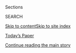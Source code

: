 <div id="app">

<div>

<div class="NYTAppHideMasthead css-1r6wvpq e1suatyy0">

<div class="section css-ui9rw0 e1suatyy2">

<div class="css-eph4ug er09x8g0">

<div class="css-6n7j50">

</div>

<span class="css-1dv1kvn">Sections</span>

<div class="css-10488qs">

<span class="css-1dv1kvn">SEARCH</span>

</div>

[Skip to content](#site-content)[Skip to site
index](#site-index)

</div>

<div class="css-10698na e1huz5gh0">

</div>

</div>

<div id="masthead-bar-one" class="section hasLinks css-15hmgas e1csuq9d3">

<div class="css-uqyvli e1csuq9d0">

</div>

<div class="css-1uqjmks e1csuq9d1">

</div>

<div class="css-9e9ivx">

[](https://myaccount.nytimes.com/auth/login?response_type=cookie&client_id=vi)

</div>

<div class="css-1bvtpon e1csuq9d2">

[Today’s Paper](https://www.nytimes.com/section/todayspaper)

</div>

</div>

</div>

</div>

<div data-aria-hidden="false">

<div id="site-content" data-role="main">

<div id="top-wrapper" class="css-15p45cc eaca97t0" type="top">

<div id="top-slug" class="css-19x0jxb eaca97t1" hidden="">

Advertisement

</div>

[Continue reading the main
story](#after-top)

<div class="ad top-wrapper" style="text-align:center;height:100%;display:block;min-height:90px">

<div id="top" class="place-ad" data-position="top" data-size-key="top">

</div>

</div>

<div id="after-top">

</div>

</div>

<div id="byline" class="section css-15h4p1b e9abtgs0">

<div class="css-1j21atc e1svk9qx1">

<div class="css-nfcc9b e1svk9qx3">

<div class="css-cnx41t">

![Portrait of Michael
Schwirtz](https://static01.nyt.com/images/2018/02/20/multimedia/author-michael-schwirtz/author-michael-schwirtz-thumbLarge-v2.jpg)

</div>

<div class="css-vl9dhg e1svk9qx5">

<div class="css-1nrhkj6 e1svk9qx6">

# Michael Schwirtz

</div>

## <span></span>

Michael Schwirtz is an investigative reporter with The New York Times
based at the United Nations. He began working for The Times in 2006 in
the Moscow bureau, covering the countries of the former Soviet Union.
From 2013 to 2017 he was a member of the Metro Desk, first covering the
New York City Policy Department, then as part of Metro's investigative
team, reporting about brutality and corruption in the New York State
prison system and at Rikers Island in New York City. 

</div>

</div>

</div>

<div>

<div id="mid1-wrapper" class="css-1mn4oms eaca97t0" type="rank">

<div id="mid1-slug" class="css-1tag3rd eaca97t1">

Advertisement

</div>

[Continue reading the main
story](#after-mid1)

<div id="mid1" class="ad mid1-wrapper" style="text-align:center;height:100%;display:block">

</div>

<div id="after-mid1">

</div>

</div>

</div>

<div class="css-185go5a e1o5byef0">

<div class="css-15cbhtu">

  - [Latest](#stream-panel)
  - <span class="css-6n7j50">Search</span>
    <div class="control">
    <div class="label-container css-1dv1kvn">
    Search
    </div>
    <div class="css-wm4t3d">
    **<span id="clear-search-input" class="css-1dv1kvn">Clear this text
    input</span>
    </div>
    </div>
    <span class="css-1iovbfw"></span>

<div id="stream-panel" class="section css-8msx5b e1jz0cab1">

<div class="css-13mho3u">

1.  
    
    <div class="css-1cp3ece">
    
    <div class="css-1l4spti">
    
    [](/2020/07/13/world/asia/russia-taliban-afghanistan.html)
    
    <div class="css-79elbk">
    
    ![](https://static01.nyt.com/images/2020/07/09/world/00afghan-russia3/merlin_135307062_3dd63926-f7cf-4885-b111-492e85c5a3fc-thumbWide.jpg?quality=75&auto=webp&disable=upscale)
    
    </div>
    
    ## How Russia Built a Channel to the Taliban, Once an Enemy
    
    The recent assessment that Russia paid bounties to the insurgents to
    attack U.S. troops stunned many, but officials said the Kremlin’s
    outreach began almost a decade ago.
    
    <div class="css-1nqbnmb ea5icrr0">
    
    By <span class="css-1n7hynb">Mujib Mashal <span>and</span> Michael
    Schwirtz</span>
    
    </div>
    
    </div>
    
    <div class="css-1lc2l26 e1xfvim33">
    
    </div>
    
    </div>

2.  
    
    <div class="css-1cp3ece">
    
    <div class="css-1l4spti">
    
    [](/2020/06/28/nyregion/nypd-budget-defund-police.html)
    
    <div class="css-79elbk">
    
    ![](https://static01.nyt.com/images/2020/06/28/nyregion/28nyunrest-nypd-1/merlin_173992608_e7966e03-75b1-4927-8b06-12611a725463-thumbWide.jpg?quality=75&auto=webp&disable=upscale)
    
    </div>
    
    ## Why the $6 Billion N.Y.P.D. Is Now a Target of ‘Defund the Police’
    
    The New York police have taken on a vast purview beyond crime
    fighting that includes schools and mental health. Officials are now
    rethinking that.
    
    <div class="css-1nqbnmb ea5icrr0">
    
    By <span class="css-1n7hynb">Michael Schwirtz <span>and</span> Ali
    Watkins</span>
    
    </div>
    
    </div>
    
    <div class="css-1lc2l26 e1xfvim33">
    
    </div>
    
    </div>

3.  
    
    <div class="css-1cp3ece">
    
    <div class="css-1l4spti">
    
    [](/2020/06/27/us/politics/trump-russia-bounties-afghanistan.html)
    
    <div class="css-79elbk">
    
    ![](https://static01.nyt.com/images/2020/06/28/us/politics/27dc-intel-print/merlin_168754152_6d84b140-303e-47b2-9ac8-631d91e186e7-thumbWide.jpg?quality=75&auto=webp&disable=upscale)
    
    </div>
    
    ## Biden Criticizes Trump Over Intelligence on Russian Bounties on U.S. Troops
    
    The White House denied that President Trump was briefed on the
    classified assessment, even though his staff has been discussing the
    matter since March.
    
    <div class="css-1nqbnmb ea5icrr0">
    
    By <span class="css-1n7hynb">Eric Schmitt, Michael Schwirtz
    <span>and</span> Charlie
    Savage</span>
    
    </div>
    
    </div>
    
    <div class="css-1lc2l26 e1xfvim33">
    
    </div>
    
    </div>

4.  
    
    <div class="css-1cp3ece">
    
    <div class="css-1l4spti">
    
    [](/2020/06/26/us/politics/russia-afghanistan-bounties.html)
    
    <div class="css-79elbk">
    
    ![](https://static01.nyt.com/images/2020/07/05/us/politics/26dc-intel1/26dc-intel1-thumbWide-v2.jpg?quality=75&auto=webp&disable=upscale)
    
    </div>
    
    ## Russia Secretly Offered Afghan Militants Bounties to Kill U.S. Troops, Intelligence Says
    
    The Trump administration has been deliberating for months about what
    to do about a stunning intelligence assessment.
    
    <div class="css-1nqbnmb ea5icrr0">
    
    By <span class="css-1n7hynb">Charlie Savage, Eric Schmitt
    <span>and</span> Michael
    Schwirtz</span>
    
    </div>
    
    </div>
    
    <div class="css-1lc2l26 e1xfvim33">
    
    </div>
    
    </div>

5.  
    
    <div class="css-1cp3ece">
    
    <div class="css-1l4spti">
    
    [](/2020/05/18/nyregion/coronavirus-deaths-nyc.html)
    
    <div class="css-79elbk">
    
    ![](https://static01.nyt.com/images/2020/05/19/nyregion/19nyvirus-deaths2/merlin_141002970_5e11ef22-18f3-4fda-a6a6-c180727f1e8d-thumbWide.jpg?quality=75&auto=webp&disable=upscale)
    
    </div>
    
    ## These N.Y.C. Neighborhoods Have the Highest Rates of Virus Deaths
    
    Race and income are the key factors that decide who dies from
    Covid-19 and who survives, city data shows.
    
    <div class="css-1nqbnmb ea5icrr0">
    
    By <span class="css-1n7hynb">Michael Schwirtz <span>and</span>
    Lindsey Rogers
    Cook</span>
    
    </div>
    
    </div>
    
    <div class="css-1lc2l26 e1xfvim33">
    
    </div>
    
    </div>

6.  
    
    <div class="css-1cp3ece">
    
    <div class="css-1l4spti">
    
    [](/2020/05/18/nyregion/doctor-dies-coronavirus-james-mahoney.html)
    
    <div class="css-79elbk">
    
    ![](https://static01.nyt.com/images/2020/05/14/nyregion/00nyvirus-mahoney01/merlin_172467522_2f7c4d55-3e3c-4e9e-bb9c-d7597d7caf0a-thumbWide.jpg?quality=75&auto=webp&disable=upscale)
    
    </div>
    
    ## A Brooklyn Hospital Mourns the Doctor Who Was ‘Our Jay-Z’
    
    Dr. James A. Mahoney, who had spent his whole career at a poorly
    financed public hospital, went to extraordinary lengths to help
    patients.
    
    <div class="css-1nqbnmb ea5icrr0">
    
    By <span class="css-1n7hynb">Michael
    Schwirtz</span>
    
    </div>
    
    </div>
    
    <div class="css-1lc2l26 e1xfvim33">
    
    </div>
    
    </div>

7.  
    
    <div class="css-1cp3ece">
    
    <div class="css-1l4spti">
    
    [](/2020/04/26/nyregion/coronavirus-new-york-university-hospital.html)
    
    <div class="css-79elbk">
    
    ![](https://static01.nyt.com/images/2020/04/24/nyregion/00nyvirus-downstatePROMOstill/00nyvirus-downstate1-thumbWide.jpg?quality=75&auto=webp&disable=upscale)
    
    </div>
    
    ## One Rich N.Y. Hospital Got Warren Buffett’s Help. This One Got Duct Tape.
    
    The inequities of New York City’s health care system are clear at a
    public hospital in a section of Brooklyn hit hard by the coronavirus
    pandemic.
    
    <div class="css-1nqbnmb ea5icrr0">
    
    By <span class="css-1n7hynb">Michael Schwirtz <span>and</span>
    Kirsten
    Luce</span>
    
    </div>
    
    </div>
    
    <div class="css-1lc2l26 e1xfvim33">
    
    </div>
    
    </div>

8.  
    
    <div class="css-1cp3ece">
    
    <div class="css-1l4spti">
    
    [](/2020/04/07/nyregion/usns-comfort-crew-coronavirus.html)
    
    <div class="css-79elbk">
    
    ![](https://static01.nyt.com/images/2020/04/07/nyregion/07nyvirus-comfort/merlin_171348390_f6f361d3-9844-45c8-b2b1-b49f246705fb-thumbWide.jpg?quality=75&auto=webp&disable=upscale)
    
    </div>
    
    ## Crew Member Aboard U.S.N.S. Comfort Is Infected With Coronavirus
    
    The news was the latest setback in the ship’s troubled mission to
    New York.
    
    <div class="css-1nqbnmb ea5icrr0">
    
    By <span class="css-1n7hynb">Michael
    Schwirtz</span>
    
    </div>
    
    </div>
    
    <div class="css-1lc2l26 e1xfvim33">
    
    </div>
    
    </div>

9.  
    
    <div class="css-1cp3ece">
    
    <div class="css-1l4spti">
    
    [](/2020/04/02/nyregion/ny-coronavirus-usns-comfort.html)
    
    <div class="css-79elbk">
    
    ![](https://static01.nyt.com/images/2020/04/04/nyregion/02nyvirus-comfort/02nyvirus-comfort-thumbWide-v3.jpg?quality=75&auto=webp&disable=upscale)
    
    </div>
    
    ## The 1,000-Bed Comfort Was Supposed to Aid New York. It Has 20 Patients.
    
    “It’s a joke,” said a top hospital executive, whose facilities are
    packed with coronavirus patients.
    
    <div class="css-1nqbnmb ea5icrr0">
    
    By <span class="css-1n7hynb">Michael
    Schwirtz</span>
    
    </div>
    
    </div>
    
    <div class="css-1lc2l26 e1xfvim33">
    
    </div>
    
    </div>

10. 
    
    <div class="css-1cp3ece">
    
    <div class="css-1l4spti">
    
    [](/2020/03/30/nyregion/ny-coronavirus-doctors-sick.html)
    
    <div class="css-79elbk">
    
    ![](https://static01.nyt.com/images/2020/03/28/nyregion/00nyvirus-dangerNEW21/00nyvirus-dangerNEW21-thumbWide.jpg?quality=75&auto=webp&disable=upscale)
    
    </div>
    
    ## Nurses Die, Doctors Fall Sick and Panic Rises on Virus Front Lines
    
    The pandemic has begun to sweep through New York City’s medical
    ranks, and anxiety is growing among normally dispassionate medical
    professionals.
    
    <div class="css-1nqbnmb ea5icrr0">
    
    By <span class="css-1n7hynb">Michael Schwirtz</span>
    
    </div>
    
    </div>
    
    <div class="css-1lc2l26 e1xfvim33">
    
    </div>
    
    </div>

<div class="css-13mho3u">

<div class="css-1t62hi8">

<div class="css-1stvaey">

Show
More

<div>

<div style="border:0;clip:rect(0 0 0 0);height:1px;margin:-1px;overflow:hidden;white-space:nowrap;padding:0;width:1px;position:absolute" data-role="log" data-aria-live="assertive">

</div>

<div style="border:0;clip:rect(0 0 0 0);height:1px;margin:-1px;overflow:hidden;white-space:nowrap;padding:0;width:1px;position:absolute" data-role="log" data-aria-live="assertive">

</div>

<div style="border:0;clip:rect(0 0 0 0);height:1px;margin:-1px;overflow:hidden;white-space:nowrap;padding:0;width:1px;position:absolute" data-role="log" data-aria-live="polite">

</div>

<div style="border:0;clip:rect(0 0 0 0);height:1px;margin:-1px;overflow:hidden;white-space:nowrap;padding:0;width:1px;position:absolute" data-role="log" data-aria-live="polite">

</div>

</div>

</div>

</div>

</div>

</div>

<div class="css-g6hk37 supplemental">

<div id="mid2-wrapper" class="css-10wkyv7 eaca97t0" type="lede">

<div id="mid2-slug" class="css-1tag3rd eaca97t1">

Advertisement

</div>

[Continue reading the main
story](#after-mid2)

<div id="mid2" class="ad mid2-wrapper" style="text-align:center;height:100%;display:block;min-height:250px">

</div>

<div id="after-mid2">

</div>

</div>

## Follow Elsewhere

<div class="module-body">

  - [**<span data-aria-hidden="true">michael.schwirtz</span><span class="css-1dv1kvn">facebook
    page for
    michael.schwirtz</span>](https://www.facebook.com/michael.schwirtz)
  - [**<span data-aria-hidden="true">mschwirtz</span><span class="css-1dv1kvn">twitter
    page for mschwirtz</span>](https://twitter.com/mschwirtz)

</div>

</div>

</div>

</div>

</div>

</div>

</div>

## Site Index

<div>

</div>

## Site Information Navigation

  - [© <span>2020</span> <span>The New York Times
    Company</span>](https://help.nytimes.com/hc/en-us/articles/115014792127-Copyright-notice)

<!-- end list -->

  - [NYTCo](https://www.nytco.com/)
  - [Contact
    Us](https://help.nytimes.com/hc/en-us/articles/115015385887-Contact-Us)
  - [Work with us](https://www.nytco.com/careers/)
  - [Advertise](https://nytmediakit.com/)
  - [T Brand Studio](http://www.tbrandstudio.com/)
  - [Your Ad
    Choices](https://www.nytimes.com/privacy/cookie-policy#how-do-i-manage-trackers)
  - [Privacy](https://www.nytimes.com/privacy)
  - [Terms of
    Service](https://help.nytimes.com/hc/en-us/articles/115014893428-Terms-of-service)
  - [Terms of
    Sale](https://help.nytimes.com/hc/en-us/articles/115014893968-Terms-of-sale)
  - [Site
    Map](https://spiderbites.nytimes.com)
  - [Help](https://help.nytimes.com/hc/en-us)
  - [Subscriptions](https://www.nytimes.com/subscription?campaignId=37WXW)

</div>

</div>
